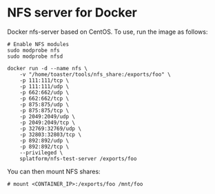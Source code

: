 # NFS server for Docker
Docker nfs-server based on CentOS. To use, run the image as follows:

```
# Enable NFS modules
sudo modprobe nfs
sudo modprobe nfsd

docker run -d --name nfs \
    -v "/home/toaster/tools/nfs_share:/exports/foo" \
    -p 111:111/tcp \
    -p 111:111/udp \
    -p 662:662/udp \
    -p 662:662/tcp \
    -p 875:875/udp \
    -p 875:875/tcp \
    -p 2049:2049/udp \
    -p 2049:2049/tcp \
    -p 32769:32769/udp \
    -p 32803:32803/tcp \
    -p 892:892/udp \
    -p 892:892/tcp \
    --privileged \
    splatform/nfs-test-server /exports/foo
```

You can then mount NFS shares:

```
# mount <CONTAINER_IP>:/exports/foo /mnt/foo
```
